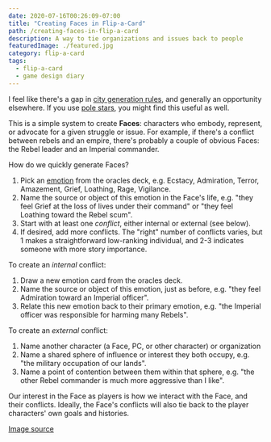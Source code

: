 ```yaml
---
date: 2020-07-16T00:26:09-07:00
title: "Creating Faces in Flip-a-Card"
path: /creating-faces-in-flip-a-card
description: A way to tie organizations and issues back to people
featuredImage: ./featured.jpg
category: flip-a-card
tags:
  - flip-a-card
  - game design diary
---
```


I feel like there's a gap in [city generation rules](/flip-a-card-city-construction-playtest),
and generally an opportunity elsewhere.
If you use [pole stars](/flip-a-card-the-dragon-prince/), you might find this useful as well.

This is a simple system to create **Faces**:
characters who embody, represent, or advocate for a given struggle or issue.
For example, if there's a conflict between rebels and an empire,
there's probably a couple of obvious Faces:
the Rebel leader and an Imperial commander.

How do we quickly generate Faces?

1. Pick an [emotion](https://astralfrontier.github.io/flip-a-card/tags/emotion) from the oracles deck,
   e.g. Ecstacy, Admiration, Terror, Amazement, Grief, Loathing, Rage, Vigilance.
2. Name the source or object of this emotion in the Face's life,
   e.g. "they feel Grief at the loss of lives under their command"
   or "they feel Loathing toward the Rebel scum".
3. Start with at least one _conflict_, either internal or external (see below).
4. If desired, add more conflicts. The "right" number of conflicts varies,
   but 1 makes a straightforward low-ranking individual,
   and 2-3 indicates someone with more story importance.

To create an _internal_ conflict:

1. Draw a new emotion card from the oracles deck.
2. Name the source or object of this emotion, just as before,
   e.g. "they feel Admiration toward an Imperial officer".
3. Relate this new emotion back to their primary emotion,
   e.g. "the Imperial officer was responsible for harming many Rebels".

To create an _external_ conflict:

1. Name another character (a Face, PC, or other character) or organization
2. Name a shared sphere of influence or interest they both occupy,
   e.g. "the military occupation of our lands".
3. Name a point of contention between them within that sphere,
   e.g. "the other Rebel commander is much more aggressive than I like".

Our interest in the Face as players is how we interact with the Face,
and their conflicts.
Ideally, the Face's conflicts will also tie back to the player characters' own goals and histories.

[Image source](https://commons.wikimedia.org/wiki/File:Medici_Gallery_of_Self-portraits_at_the_Uffizi.jpg)